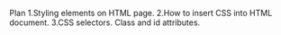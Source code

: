 Plan
1.Styling elements on HTML page.
2.How to insert CSS into HTML document.
3.CSS selectors. Class and id attributes.